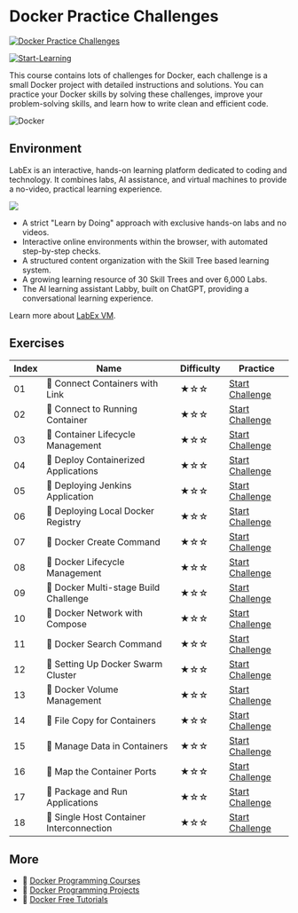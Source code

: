 # Docker Practice Challenges

[![Docker Practice Challenges](https://cover-creator.labex.io/docker-practice-challenges.png)](https://labex.io/courses/docker-practice-challenges)

[![Start-Learning](https://img.shields.io/badge/Start-Learning-whitesmoke?style=for-the-badge)](https://labex.io/courses/docker-practice-challenges)

This course contains lots of challenges for Docker, each challenge is a small Docker project with detailed instructions and solutions. You can practice your Docker skills by solving these challenges, improve your problem-solving skills, and learn how to write clean and efficient code.

![Docker](https://img.shields.io/badge/Docker-whitesmoke?style=for-the-badge&logo=docker)


## Environment

LabEx is an interactive, hands-on learning platform dedicated to coding and technology. It combines labs, AI assistance, and virtual machines to provide a no-video, practical learning experience.

![](https://tutorial-screenshot.getvm.io/images/vm-1725247253.png)

- A strict "Learn by Doing" approach with exclusive hands-on labs and no videos.
- Interactive online environments within the browser, with automated step-by-step checks.
- A structured content organization with the Skill Tree based learning system.
- A growing learning resource of 30 Skill Trees and over 6,000 Labs.
- The AI learning assistant Labby, built on ChatGPT, providing a conversational learning experience.

Learn more about [LabEx VM](https://support.labex.io/using-labex/virtual-machine).

## Exercises

|   Index | Name                                     | Difficulty   | Practice                                                                                                               |
|---------|------------------------------------------|--------------|------------------------------------------------------------------------------------------------------------------------|
|      01 | 🎯 Connect Containers with Link          | ★☆☆          | <a target='_blank' href='https://labex.io/tutorials/docker-connect-containers-with-link-49351'>Start Challenge</a>     |
|      02 | 🎯 Connect to Running Container          | ★☆☆          | <a target='_blank' href='https://labex.io/labs/docker-connect-to-running-container-15812'>Start Challenge</a>          |
|      03 | 🎯 Container Lifecycle Management        | ★☆☆          | <a target='_blank' href='https://labex.io/labs/docker-container-lifecycle-management-7767'>Start Challenge</a>         |
|      04 | 🎯 Deploy Containerized Applications     | ★☆☆          | <a target='_blank' href='https://labex.io/labs/docker-deploy-containerized-applications-16240'>Start Challenge</a>     |
|      05 | 🎯 Deploying Jenkins Application         | ★☆☆          | <a target='_blank' href='https://labex.io/labs/docker-deploying-jenkins-application-18264'>Start Challenge</a>         |
|      06 | 🎯 Deploying Local Docker Registry       | ★☆☆          | <a target='_blank' href='https://labex.io/labs/docker-deploying-local-docker-registry-17804'>Start Challenge</a>       |
|      07 | 🎯 Docker Create Command                 | ★☆☆          | <a target='_blank' href='https://labex.io/tutorials/docker-docker-create-command-15817'>Start Challenge</a>            |
|      08 | 🎯 Docker Lifecycle Management           | ★☆☆          | <a target='_blank' href='https://labex.io/labs/docker-docker-lifecycle-management-16232'>Start Challenge</a>           |
|      09 | 🎯 Docker Multi-stage Build Challenge    | ★☆☆          | <a target='_blank' href='https://labex.io/labs/docker-docker-multi-stage-build-challenge-15810'>Start Challenge</a>    |
|      10 | 🎯 Docker Network with Compose           | ★☆☆          | <a target='_blank' href='https://labex.io/labs/docker-docker-network-with-compose-15003'>Start Challenge</a>           |
|      11 | 🎯 Docker Search Command                 | ★☆☆          | <a target='_blank' href='https://labex.io/labs/docker-docker-search-command-16016'>Start Challenge</a>                 |
|      12 | 🎯 Setting Up Docker Swarm Cluster       | ★☆☆          | <a target='_blank' href='https://labex.io/labs/docker-setting-up-docker-swarm-cluster-22289'>Start Challenge</a>       |
|      13 | 🎯 Docker Volume Management              | ★☆☆          | <a target='_blank' href='https://labex.io/tutorials/docker-docker-volume-management-7769'>Start Challenge</a>          |
|      14 | 🎯 File Copy for Containers              | ★☆☆          | <a target='_blank' href='https://labex.io/labs/docker-file-copy-for-containers-15813'>Start Challenge</a>              |
|      15 | 🎯 Manage Data in Containers             | ★☆☆          | <a target='_blank' href='https://labex.io/tutorials/docker-manage-data-in-containers-15896'>Start Challenge</a>        |
|      16 | 🎯 Map the Container Ports               | ★☆☆          | <a target='_blank' href='https://labex.io/labs/docker-map-the-container-ports-16309'>Start Challenge</a>               |
|      17 | 🎯 Package and Run Applications          | ★☆☆          | <a target='_blank' href='https://labex.io/labs/docker-package-and-run-applications-16242'>Start Challenge</a>          |
|      18 | 🎯 Single Host Container Interconnection | ★☆☆          | <a target='_blank' href='https://labex.io/labs/docker-single-host-container-interconnection-18452'>Start Challenge</a> |

## More

- 🔗 [Docker Programming Courses](https://github.com/labex-labs/awesome-programming-courses)
- 🔗 [Docker Programming Projects](https://github.com/labex-labs/awesome-programming-projects)
- 🔗 [Docker Free Tutorials](https://github.com/labex-labs/docker-free-tutorials)

